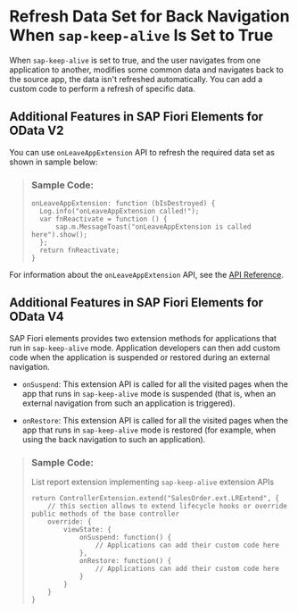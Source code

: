 <!-- loiof1c2704cc302401ba935f18e6303f123 -->

# Refresh Data Set for Back Navigation When `sap-keep-alive` Is Set to True

When `sap-keep-alive` is set to true, and the user navigates from one application to another, modifies some common data and navigates back to the source app, the data isn't refreshed automatically. You can add a custom code to perform a refresh of specific data.



<a name="loiof1c2704cc302401ba935f18e6303f123__section_tq2_jyk_jrb"/>

## Additional Features in SAP Fiori Elements for OData V2

You can use `onLeaveAppExtension` API to refresh the required data set as shown in sample below:

> ### Sample Code:  
> ```
> onLeaveAppExtension: function (bIsDestroyed) {
> 	Log.info("onLeaveAppExtension called!");
> 	var fnReactivate = function () {
> 		sap.m.MessageToast("onLeaveAppExtension is called here").show();
> 	};
> 	return fnReactivate;
> }
> ```

For information about the `onLeaveAppExtension` API, see the [API Reference](https://ui5.sap.com/#/api/sap.suite.ui.generic.template.ObjectPage.controllerFrameworkExtensions). 



<a name="loiof1c2704cc302401ba935f18e6303f123__section_tpp_jzk_jrb"/>

## Additional Features in SAP Fiori Elements for OData V4

SAP Fiori elements provides two extension methods for applications that run in `sap-keep-alive` mode. Application developers can then add custom code when the application is suspended or restored during an external navigation.

-   `onSuspend`: This extension API is called for all the visited pages when the app that runs in `sap-keep-alive` mode is suspended \(that is, when an external navigation from such an application is triggered\).

-   `onRestore`: This extension API is called for all the visited pages when the app that runs in `sap-keep-alive` mode is restored \(for example, when using the back navigation to such an application\).


> ### Sample Code:  
> List report extension implementing `sap-keep-alive` extension APIs
> 
> ```
> return ControllerExtension.extend("SalesOrder.ext.LRExtend", {
>     // this section allows to extend lifecycle hooks or override public methods of the base controller
>     override: {
>         viewState: {
>             onSuspend: function() {
>                 // Applications can add their custom code here
>             },
>             onRestore: function() {
>                 // Applications can add their custom code here
>             }
>         }
>     }  
> }
> ```

